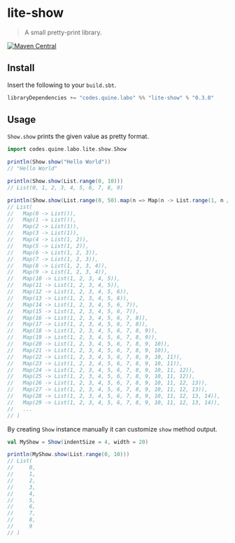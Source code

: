 # lite-show

> A small pretty-print library.

[![Maven Central](https://img.shields.io/maven-central/v/codes.quine.labo/lite-show_2.13?logo=scala&style=for-the-badge)](https://search.maven.org/artifact/codes.quine.labo/lite-show_2.13)

## Install

Insert the following to your `build.sbt`.

```sbt
libraryDependencies += "codes.quine.labo" %% "lite-show" % "0.3.0"
```

## Usage

`Show.show` prints the given value as pretty format.

```scala
import codes.quine.labo.lite.show.Show

println(Show.show("Hello World"))
// "Hello World"

println(Show.show(List.range(0, 10)))
// List(0, 1, 2, 3, 4, 5, 6, 7, 8, 9)

println(Show.show(List.range(0, 50).map(n => Map(n -> List.range(1, n / 2 + 1)))))
// List(
//   Map(0 -> List()),
//   Map(1 -> List()),
//   Map(2 -> List(1)),
//   Map(3 -> List(1)),
//   Map(4 -> List(1, 2)),
//   Map(5 -> List(1, 2)),
//   Map(6 -> List(1, 2, 3)),
//   Map(7 -> List(1, 2, 3)),
//   Map(8 -> List(1, 2, 3, 4)),
//   Map(9 -> List(1, 2, 3, 4)),
//   Map(10 -> List(1, 2, 3, 4, 5)),
//   Map(11 -> List(1, 2, 3, 4, 5)),
//   Map(12 -> List(1, 2, 3, 4, 5, 6)),
//   Map(13 -> List(1, 2, 3, 4, 5, 6)),
//   Map(14 -> List(1, 2, 3, 4, 5, 6, 7)),
//   Map(15 -> List(1, 2, 3, 4, 5, 6, 7)),
//   Map(16 -> List(1, 2, 3, 4, 5, 6, 7, 8)),
//   Map(17 -> List(1, 2, 3, 4, 5, 6, 7, 8)),
//   Map(18 -> List(1, 2, 3, 4, 5, 6, 7, 8, 9)),
//   Map(19 -> List(1, 2, 3, 4, 5, 6, 7, 8, 9)),
//   Map(20 -> List(1, 2, 3, 4, 5, 6, 7, 8, 9, 10)),
//   Map(21 -> List(1, 2, 3, 4, 5, 6, 7, 8, 9, 10)),
//   Map(22 -> List(1, 2, 3, 4, 5, 6, 7, 8, 9, 10, 11)),
//   Map(23 -> List(1, 2, 3, 4, 5, 6, 7, 8, 9, 10, 11)),
//   Map(24 -> List(1, 2, 3, 4, 5, 6, 7, 8, 9, 10, 11, 12)),
//   Map(25 -> List(1, 2, 3, 4, 5, 6, 7, 8, 9, 10, 11, 12)),
//   Map(26 -> List(1, 2, 3, 4, 5, 6, 7, 8, 9, 10, 11, 12, 13)),
//   Map(27 -> List(1, 2, 3, 4, 5, 6, 7, 8, 9, 10, 11, 12, 13)),
//   Map(28 -> List(1, 2, 3, 4, 5, 6, 7, 8, 9, 10, 11, 12, 13, 14)),
//   Map(29 -> List(1, 2, 3, 4, 5, 6, 7, 8, 9, 10, 11, 12, 13, 14)),
//   ...
// )
```

By creating `Show` instance manually it can customize `show` method output.

```scala
val MyShow = Show(indentSize = 4, width = 20)

println(MyShow.show(List.range(0, 10)))
// List(
//     0,
//     1,
//     2,
//     3,
//     4,
//     5,
//     6,
//     7,
//     8,
//     9
// )
```
